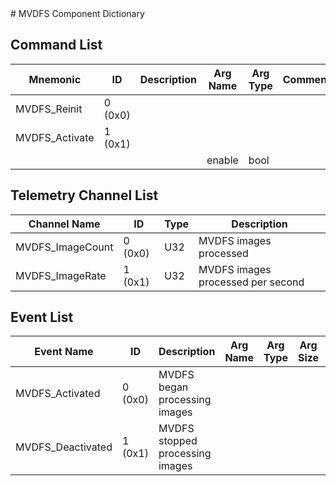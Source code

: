 <title>MVDFS Component Dictionary</title>
# MVDFS Component Dictionary


## Command List

|Mnemonic|ID|Description|Arg Name|Arg Type|Comment
|---|---|---|---|---|---|
|MVDFS_Reinit|0 (0x0)|| | |
|MVDFS_Activate|1 (0x1)|| | |
| | | |enable|bool||

## Telemetry Channel List

|Channel Name|ID|Type|Description|
|---|---|---|---|
|MVDFS_ImageCount|0 (0x0)|U32|MVDFS images processed|
|MVDFS_ImageRate|1 (0x1)|U32|MVDFS images processed per second|

## Event List

|Event Name|ID|Description|Arg Name|Arg Type|Arg Size|Description
|---|---|---|---|---|---|---|
|MVDFS_Activated|0 (0x0)|MVDFS began processing images| | | | |
|MVDFS_Deactivated|1 (0x1)|MVDFS stopped processing images| | | | |
